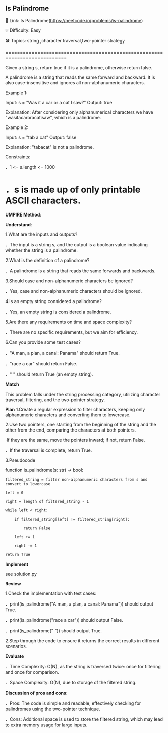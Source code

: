 **Is Palindrome**
-
🔗 Link: Is Palindrome(https://neetcode.io/problems/is-palindrome)

💡 Difficulty: Easy

🛠️ Topics:  string ,character traversal,two-pointer strategy

===========================================================================

Given a string s, return true if it is a palindrome, otherwise return false.

A palindrome is a string that reads the same forward and backward. It is also case-insensitive and ignores all non-alphanumeric characters.

Example 1:

Input: s = "Was it a car or a cat I saw?"
Output: true

Explanation: After considering only alphanumerical characters we have "wasitacaroracatisaw", which is a palindrome.

Example 2:

Input: s = "tab a cat"
Output: false

Explanation: "tabacat" is not a palindrome.

Constraints:

．1 <= s.length <= 1000

．s is made up of only printable ASCII characters.
======================================================================================

**UMPIRE Method**:

**Understand**:

1.What are the inputs and outputs?

．The input is a string s, and the output is a boolean value indicating whether the string is a palindrome.

2.What is the definition of a palindrome?

．A palindrome is a string that reads the same forwards and backwards.

3.Should case and non-alphanumeric characters be ignored?

．Yes, case and non-alphanumeric characters should be ignored.

4.Is an empty string considered a palindrome?

．Yes, an empty string is considered a palindrome.

5.Are there any requirements on time and space complexity?

．There are no specific requirements, but we aim for efficiency.

6.Can you provide some test cases?

．"A man, a plan, a canal: Panama" should return True.

．"race a car" should return False.

．" " should return True (an empty string).

**Match**

This problem falls under the string processing category, utilizing character traversal, filtering, and the two-pointer strategy.

**Plan**
1.Create a regular expression to filter characters, keeping only alphanumeric characters and converting them to lowercase.

2.Use two pointers, one starting from the beginning of the string and the other from the end, comparing the characters at both pointers.

‧If they are the same, move the pointers inward; if not, return False.

．If the traversal is complete, return True.

3.Pseudocode

function is_palindrome(s: str) -> bool:

    filtered_string = filter non-alphanumeric characters from s and convert to lowercase
    
    left = 0
    
    right = length of filtered_string - 1
    
    while left < right:
    
        if filtered_string[left] != filtered_string[right]:
        
            return False
            
        left += 1
        
        right -= 1
        
    return True

**Implement**

see solution.py

**Review**

1.Check the implementation with test cases:

．print(is_palindrome("A man, a plan, a canal: Panama")) should output True.

．print(is_palindrome("race a car")) should output False.

．print(is_palindrome(" ")) should output True.

2.Step through the code to ensure it returns the correct results in different scenarios.

**Evaluate**

．Time Complexity: O(N), as the string is traversed twice: once for filtering and once for comparison.

．Space Complexity: O(N), due to storage of the filtered string.

**Discussion of pros and cons:**

．Pros: The code is simple and readable, effectively checking for palindromes using the two-pointer technique.

．Cons: Additional space is used to store the filtered string, which may lead to extra memory usage for large inputs.
